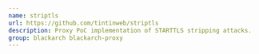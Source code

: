 ```yaml
---
name: striptls
url: https://github.com/tintinweb/striptls
description: Proxy PoC implementation of STARTTLS stripping attacks.
group: blackarch blackarch-proxy
---
```

